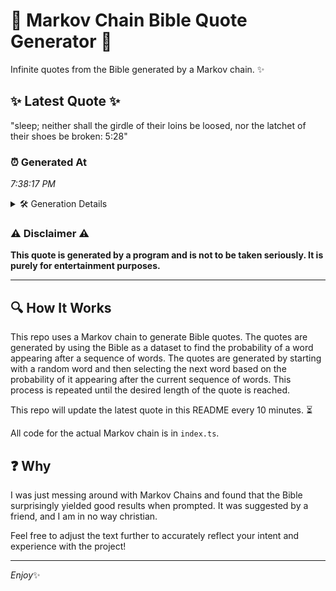 # 📖 Markov Chain Bible Quote Generator 📖

Infinite quotes from the Bible generated by a Markov chain. ✨

## ✨ Latest Quote ✨
"sleep; neither shall the girdle of their loins be loosed, nor the latchet of their shoes be broken: 5:28"

### ⏰ Generated At
*7:38:17 PM*

<details>
    <summary>🛠️ Generation Details</summary>
    <p>
        <strong>🌱 Seed:</strong> sleep;<br>
        <strong>🔄 Iterations:</strong> 18<br>
        <strong>📜 Context History:</strong><br>[ sleep; ]: neither<br>[ sleep;, neither ]: shall<br>[ sleep;, neither, shall ]: the<br>[ sleep;, neither, shall, the ]: girdle<br>[ sleep;, neither, shall, the, girdle ]: of<br>[ sleep;, neither, shall, the, girdle, of ]: their<br>[ neither, shall, the, girdle, of, their ]: loins<br>[ shall, the, girdle, of, their, loins ]: be<br>[ the, girdle, of, their, loins, be ]: loosed,<br>[ girdle, of, their, loins, be, loosed, ]: nor<br>[ of, their, loins, be, loosed,, nor ]: the<br>[ their, loins, be, loosed,, nor, the ]: latchet<br>[ loins, be, loosed,, nor, the, latchet ]: of<br>[ be, loosed,, nor, the, latchet, of ]: their<br>[ loosed,, nor, the, latchet, of, their ]: shoes<br>[ nor, the, latchet, of, their, shoes ]: be<br>[ the, latchet, of, their, shoes, be ]: broken:<br>[ latchet, of, their, shoes, be, broken: ]: 5:28<br>
    </p>
</details>

### ⚠️ Disclaimer ⚠️
**This quote is generated by a program and is not to be taken seriously. It is purely for entertainment purposes.**

---

## 🔍 How It Works

This repo uses a Markov chain to generate Bible quotes. The quotes are generated by using the Bible as a dataset to find the probability of a word appearing after a sequence of words. The quotes are generated by starting with a random word and then selecting the next word based on the probability of it appearing after the current sequence of words. This process is repeated until the desired length of the quote is reached.

This repo will update the latest quote in this README every 10 minutes. ⏳

All code for the actual Markov chain is in `index.ts`.

## ❓ Why

I was just messing around with Markov Chains and found that the Bible surprisingly yielded good results when prompted. 
It was suggested by a friend, and I am in no way christian.

Feel free to adjust the text further to accurately reflect your intent and experience with the project!

---

*Enjoy*✨
